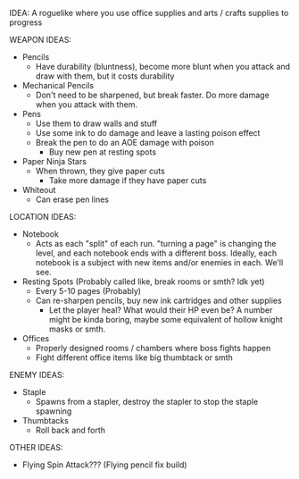 IDEA: A roguelike where you use office supplies and arts / crafts supplies to progress

WEAPON IDEAS:
- Pencils
  - Have durability (bluntness), become more blunt when you attack and draw with them, but it costs durability
- Mechanical Pencils
  - Don't need to be sharpened, but break faster. Do more damage when you attack with them.
- Pens
  - Use them to draw walls and stuff
  - Use some ink to do damage and leave a lasting poison effect
  - Break the pen to do an AOE damage with poison
      - Buy new pen at resting spots
- Paper Ninja Stars
  - When thrown, they give paper cuts
    - Take more damage if they have paper cuts
- Whiteout
  - Can erase pen lines
 
LOCATION IDEAS:
- Notebook
  - Acts as each "split" of each run. "turning a page" is changing the level, and each notebook ends with a different boss. Ideally, each notebook is a subject with new items and/or enemies in each. We'll see.
- Resting Spots (Probably called like, break rooms or smth? Idk yet)
  - Every 5-10 pages (Probably)
  - Can re-sharpen pencils, buy new ink cartridges and other supplies
    - Let the player heal? What would their HP even be? A number might be kinda boring, maybe some equivalent of hollow knight masks or smth.
- Offices
  - Properly designed rooms / chambers where boss fights happen
  - Fight different office items like big thumbtack or smth
 
ENEMY IDEAS:
- Staple
  - Spawns from a stapler, destroy the stapler to stop the staple spawning
- Thumbtacks
  - Roll back and forth
 
OTHER IDEAS:

- Flying Spin Attack??? (Flying pencil fix build)
